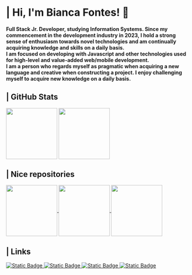 <h1>| Hi, I'm Bianca Fontes! 💚</h1>
    
<h4>Full Stack Jr. Developer, studying Information Systems. Since my commencement in the development industry in 2023, I hold a strong sense of enthusiasm towards novel technologies and am continually acquiring knowledge and skills on a daily basis.</br>I am focused on developing with Javascript and other technologies used for high-level and value-added web/mobile development.</br>I am a person who regards myself as pragmatic when acquiring a new language and creative when constructing a project. I enjoy challenging myself to acquire new knowledge on a daily basis.</h4>

<h2>| GitHub Stats </h2>

<div>
    <img height=140 align="center" src="https://github-readme-stats.vercel.app/api?username=coutbiaafnts&layout=compact&show_icons=true&theme=noctis_minimus">
    <img height=140 align="center" src="https://github-readme-stats.vercel.app/api/top-langs/?username=coutbiaafnts&layout=compact&theme=noctis_minimus&hide_progress=true"
</div>

<h2>| Nice repositories</h2>

<div>
    <a href="https://github.com/coutbiaafnts/devlinks" target="_blank">
        <img height=140 align="center" src="https://github-readme-stats.vercel.app/api/pin/?username=coutbiaafnts&repo=devlinks&layout=compact&theme=noctis_minimus&hide_progress=true">
    </a>
    <a href="https://github.com/coutbiaafnts/nlw-experts-notes" target="_blank">
        <img height=140 align="center" src="https://github-readme-stats.vercel.app/api/pin/?username=coutbiaafnts&repo=nlw-experts-notes&layout=compact&theme=noctis_minimus&hide_progress=true">
    </a>
    <a href="https://github.com/coutbiaafnts/java-devdojo" target="_blank">
        <img height=140 align="center" src="https://github-readme-stats.vercel.app/api/pin/?username=coutbiaafnts&repo=nlw-experts-notes&layout=compact&theme=noctis_minimus&hide_progress=true">
    </a>
</div>

<div>
    <!-- <img height="40em" src="https://cdn.jsdelivr.net/gh/devicons/devicon/icons/cplusplus/cplusplus-original.svg" alt="C++"/> -->
    <!--<img height="40em" src="https://cdn.jsdelivr.net/gh/devicons/devicon/icons/html5/html5-original.svg" alt="HTML5"/> -->
    <!-- <img height="40em" src="https://cdn.jsdelivr.net/gh/devicons/devicon/icons/css3/css3-original.svg" alt="CSS3"/> -->
    <!-- <img height="40em" src="https://cdn.jsdelivr.net/gh/devicons/devicon/icons/javascript/javascript-original.svg" alt="Javascript"/> -->
</div>

<h2>| Links</h2>

<div>
    <a href="https://www.linkedin.com/in/bianca-fontes-056788285/" target="_blank">
        <img alt="Static Badge" src="https://img.shields.io/badge/-rgb(28%2C%2042%2C%2051)?style=flat&logo=linkedin&logoColor=rgb(113%2C%20182%2C%20191)&logoSize=auto&label=Bianca%20Fontes&labelColor=rgb(28%2C%2042%2C%2051)&color=rgb(113%2C%20182%2C%20191)">
    </a>
    <a href="https://www.figma.com/@coutbiaafnts" target="_blank">
        <img alt="Static Badge" src="https://img.shields.io/badge/-rgb(28%2C%2042%2C%2051)?style=flat&logo=figma&logoColor=rgb(113%2C%20182%2C%20191)&logoSize=auto&label=coutbiaafnts&labelColor=rgb(28%2C%2042%2C%2051)&color=rgb(113%2C%20182%2C%20191)&link=https%3A%2F%2Fwww.figma.com%2F%40coutbiaafnts">
    </a>
    <a href="https://www.instagram.com/coutbiaafnts" target="_blank">
        <img alt="Static Badge" src="https://img.shields.io/badge/-rgb(28%2C%2042%2C%2051)?style=flat&logo=instagram&logoColor=rgb(113%2C%20182%2C%20191)&logoSize=auto&label=coutbiaafnts&labelColor=rgb(28%2C%2042%2C%2051)&color=rgb(113%2C%20182%2C%20191)">
    </a>
    <a href="https://x.com/coutbiaafnts" target="_blank">
        <img alt="Static Badge" src="https://img.shields.io/badge/-rgb(28%2C%2042%2C%2051)?style=flat&logo=x&logoColor=rgb(113%2C%20182%2C%20191)&logoSize=auto&label=coutbiaafnts&labelColor=rgb(28%2C%2042%2C%2051)&color=rgb(113%2C%20182%2C%20191)">
    </a>
</div>
